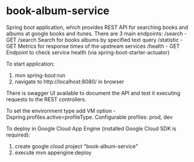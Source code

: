 # book-album-service

Spring boot application, which provides REST API for searching books and albums at google books and itunes. 
There are 3 main endpoints:
/search - GET /search Search for books albums by specified text query
/statistic - GET Metrics for response times of the upstream services
/health - GET Endpoint to check service health (via spring-boot-starter-actuator)

To start application:
1. mvn spring-boot:run
2. navigate to http://localhost:8080/ in browser

There is swagger UI available to document the API and test it executing requests to the REST controllers.

To set the environment type add VM option -Dspring.profiles.active=profileType. Configurable profiles: prod, dev

To deploy in Google Cloud App Engine (installed  Google Cloud SDK is required):
1. create google cloud project "book-album-service"
2. execute mvn appengine:deploy